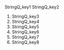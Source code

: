 StringQ_key1
StringQ_key2
1. StringQ_key3
2. StringQ_key4
3. StringQ_key5
1. StringQ_key6
2. StringQ_key7
3. StringQ_key8
